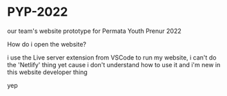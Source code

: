 # PYP-2022
our team's website prototype for Permata Youth Prenur 2022

How do i open the website?

i use the Live server extension from VSCode to run my website,
i can't do the 'Netlify' thing yet cause i don't understand how to use it and i'm new in this website developer thing

yep
